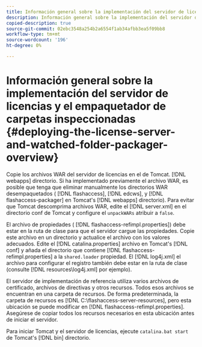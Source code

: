 ```yaml
---
title: Información general sobre la implementación del servidor de licencias y el empaquetador de carpetas inspeccionadas
description: Información general sobre la implementación del servidor de licencias y el empaquetador de carpetas inspeccionadas
copied-description: true
source-git-commit: 02ebc3548a254b2a6554f1ab34afbb3ea5f09bb8
workflow-type: tm+mt
source-wordcount: '196'
ht-degree: 0%

---
```


# Información general sobre la implementación del servidor de licencias y el empaquetador de carpetas inspeccionadas {#deploying-the-license-server-and-watched-folder-packager-overview}

Copie los archivos WAR del servidor de licencias en el de Tomcat. [!DNL webapps] directorio. Si ha implementado previamente el archivo WAR, es posible que tenga que eliminar manualmente los directorios WAR desempaquetados ( [!DNL flashaccess], [!DNL edcws], y [!DNL flashaccess-packager] en Tomcat&#39;s [!DNL webapps] directorio). Para evitar que Tomcat descomprima archivos WAR, edite el [!DNL server.xml] en el directorio conf de Tomcat y configure el `unpackWARs` atribuir a `false`.

El archivo de propiedades ( [!DNL flashaccess-refimpl.properties]) debe estar en la ruta de clase para que el servidor cargue las propiedades. Copie este archivo en un directorio y actualice el archivo con los valores adecuados. Edite el [!DNL catalina.properties] archivo en Tomcat&#39;s [!DNL conf] y añada el directorio que contiene [!DNL flashaccess-refimpl.properties] a la `shared.loader` propiedad. El [!DNL log4j.xml] el archivo para configurar el registro también debe estar en la ruta de clase (consulte [!DNL resources\log4j.xml] por ejemplo).

El servidor de implementación de referencia utiliza varios archivos de certificado, archivos de directivas y otros recursos. Todos esos archivos se encuentran en una carpeta de recursos. De forma predeterminada, la carpeta de recursos es [!DNL C:\flashaccess-server-resources], pero esta ubicación se puede modificar en [!DNL flashaccess-refimpl.properties]. Asegúrese de copiar todos los recursos necesarios en esta ubicación antes de iniciar el servidor.

Para iniciar Tomcat y el servidor de licencias, ejecute `catalina.bat start` de Tomcat&#39;s [!DNL bin] directorio.
